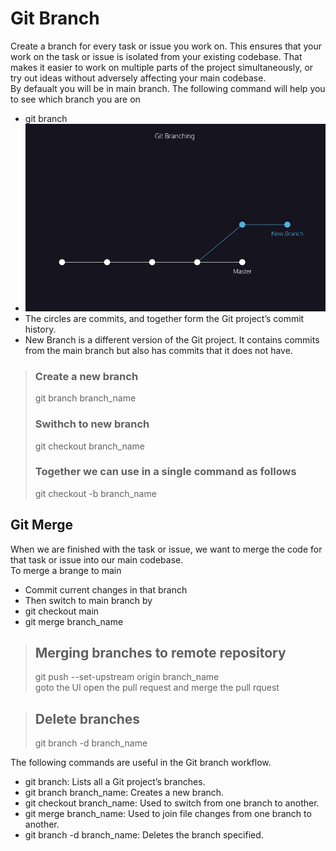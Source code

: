 # Git Branch
Create a branch for every task or issue you work on. This ensures that your work on the task or issue is isolated from your existing codebase. That makes it easier to work on multiple parts of the project simultaneously, or try out ideas without adversely affecting your main codebase.\
By defaualt you will be in main branch. The following command will help you to see which branch you are on
* git branch
* ![git branching](images/gitbranch.png)
* The circles are commits, and together form the Git project’s commit history.
* New Branch is a different version of the Git project. It contains commits from the main branch but also has commits that it does not have.


> ### Create a new branch
> git branch branch_name
> ### Swithch to new branch
>  git checkout branch_name
>  ### Together we can use in a single command as follows
>  git checkout -b branch_name

## Git Merge

When we are finished with the task or issue, we want to merge the code for that task or issue into our main codebase. \
To merge a brange to main 
* Commit current changes in that branch
* Then switch to main branch by 
* git checkout main
* git merge branch_name
 > ## Merging branches to remote repository
 > git push --set-upstream origin branch_name\
 > goto the UI open the pull request and merge the pull rquest


 > ## Delete branches
 >  git branch -d branch_name


 
The following commands are useful in the Git branch workflow.

* git branch: Lists all a Git project’s branches.
* git branch branch_name: Creates a new branch.
* git checkout branch_name: Used to switch from one branch to another.
* git merge branch_name: Used to join file changes from one branch to another.
* git branch -d branch_name: Deletes the branch specified.

